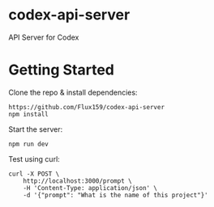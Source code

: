 # codex-api-server

API Server for Codex

# Getting Started

Clone the repo & install dependencies:

```
https://github.com/Flux159/codex-api-server
npm install
```

Start the server:

```
npm run dev
```

Test using curl:

```
curl -X POST \
    http://localhost:3000/prompt \
    -H 'Content-Type: application/json' \
    -d '{"prompt": "What is the name of this project"}'
```
